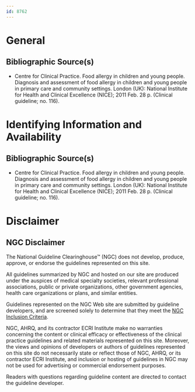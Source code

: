 ```yaml
---
id: 8762
---
```


# General

## Bibliographic Source(s)

- Centre for Clinical Practice. Food allergy in children and young people. Diagnosis and assessment of food allergy in children and young people in primary care and community settings. London (UK): National Institute for Health and Clinical Excellence (NICE); 2011 Feb. 28 p. (Clinical guideline; no. 116).

# Identifying Information and Availability

## Bibliographic Source(s)

- Centre for Clinical Practice. Food allergy in children and young people. Diagnosis and assessment of food allergy in children and young people in primary care and community settings. London (UK): National Institute for Health and Clinical Excellence (NICE); 2011 Feb. 28 p. (Clinical guideline; no. 116).

# Disclaimer

## NGC Disclaimer

The National Guideline Clearinghouse™ (NGC) does not develop, produce, approve, or endorse the guidelines represented on this site.

All guidelines summarized by NGC and hosted on our site are produced under the auspices of medical specialty societies, relevant professional associations, public or private organizations, other government agencies, health care organizations or plans, and similar entities.

Guidelines represented on the NGC Web site are submitted by guideline developers, and are screened solely to determine that they meet the [NGC Inclusion Criteria](/help-and-about/summaries/inclusion-criteria).

NGC, AHRQ, and its contractor ECRI Institute make no warranties concerning the content or clinical efficacy or effectiveness of the clinical practice guidelines and related materials represented on this site. Moreover, the views and opinions of developers or authors of guidelines represented on this site do not necessarily state or reflect those of NGC, AHRQ, or its contractor ECRI Institute, and inclusion or hosting of guidelines in NGC may not be used for advertising or commercial endorsement purposes.

Readers with questions regarding guideline content are directed to contact the guideline developer.

